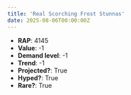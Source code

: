 ```yaml
---
title: 'Real Scorching Frost Stunnas'
date: 2025-08-06T00:00:00Z
---
```

- **RAP**: 4145
- **Value**: -1
- **Demand level**: -1
- **Trend**: -1
- **Projected?**: True
- **Hyped?**: True
- **Rare?**: True
